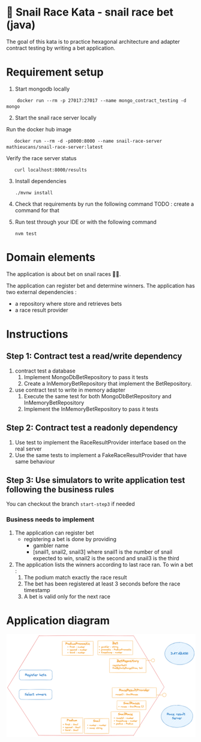 🐌 Snail Race Kata - snail race bet (java)
=====

The goal of this kata is to practice hexagonal architecture and adapter contract testing by
writing a bet application.

# Requirement setup

1. Start mongodb locally

```shell
    docker run --rm -p 27017:27017 --name mongo_contract_testing -d mongo
```

2. Start the snail race server locally

Run the docker hub image
```shell
   docker run --rm -d -p8000:8000 --name snail-race-server mathieucans/snail-race-server:latest
```

Verify the race server status
```shell
   curl localhost:8000/results
```

3. Install dependencies
   ```shell
   ./mvnw install
   ```
4. Check that requirements by run the following command
   TODO : create a command for that


5. Run test through your IDE or with the following command
    ```shell
    nvm test
    ``` 
# Domain elements

The application is about bet on snail races 🐌🏁.

The application can register bet and determine winners.
The application has two external dependencies :
- a repository where store and retrieves bets
- a race result provider

# Instructions

## Step 1: Contract test a read/write dependency

1. contract test a database
    1. Implement MongoDbBetRepository to pass it tests
    2. Create a InMemoryBetRepository that implement the BetRepository.
2. use contract test to write in memory adapter
    1. Execute the same test for both MongoDbBetRepository and InMemoryBetRepository
    2. Implement the InMemoryBetRepository to pass it tests

## Step 2: Contract test a readonly dependency
1. Use test to implement the RaceResultProvider interface based on the real server
2. Use the same tests to implement a FakeRaceResultProvider that have same behaviour

## Step 3: Use simulators to write application test following the business rules

You can checkout the branch `start-step3` if needed

### Business needs to implement
1. The application can register bet
    * registering a bet is done by providing
        * gambler name
        * [snail1, snail2, snail3] where snail1 is the number of snail expected to win, snail2 is the second and snail3 is the third
2. The application lists the winners according to last race ran. To win a bet :
    1. The podium match exactly the race result
    2. The bet has been registered at least 3 seconds before the race timestamp
    3. A bet is valid only for the next race

# Application diagram

![img.png](../SnailRaceBetApplication.png)
